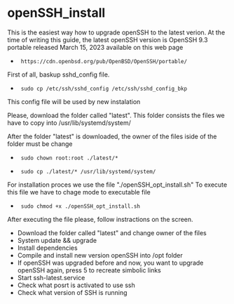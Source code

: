 # openSSH_install

This is the easiest way how to upgrade openSSH to the latest verion.
At the time of writing this guide, the latest openSSH version is OpenSSH 9.3 portable released March 15, 2023 available on this web page
+      https://cdn.openbsd.org/pub/OpenBSD/OpenSSH/portable/

First of all, baskup sshd_config file.
+      sudo cp /etc/ssh/sshd_config /etc/ssh/sshd_config_bkp
This config file will be used by new instalation

Please, download the folder called "latest". 
This folder consists the files we have to copy into /usr/lib/systemd/system/

After the folder "latest" is downloaded, the owner of the files iside of the folder must be change
+      sudo chown root:root ./latest/*
+      sudo cp ./latest/* /usr/lib/systemd/system/

For installation proces we use the file "./openSSH_opt_install.sh"
To execute this file we have to chage mode to executable file
+      sudo chmod +x ./openSSH_opt_install.sh

After executing the file please, follow instractions on the screen.

 - Download the folder called "latest" and change owner of the files
 - System update && upgrade
 - Install dependencies
 - Compile and install new version openSSH into /opt folder
 - If openSSH was upgraded before and now, you want to upgrade openSSH
   again, press 5 to recreate simbolic links
 - Start ssh-latest.service
 - Check what posrt is activated to use ssh
 - Check what version of SSH is running
